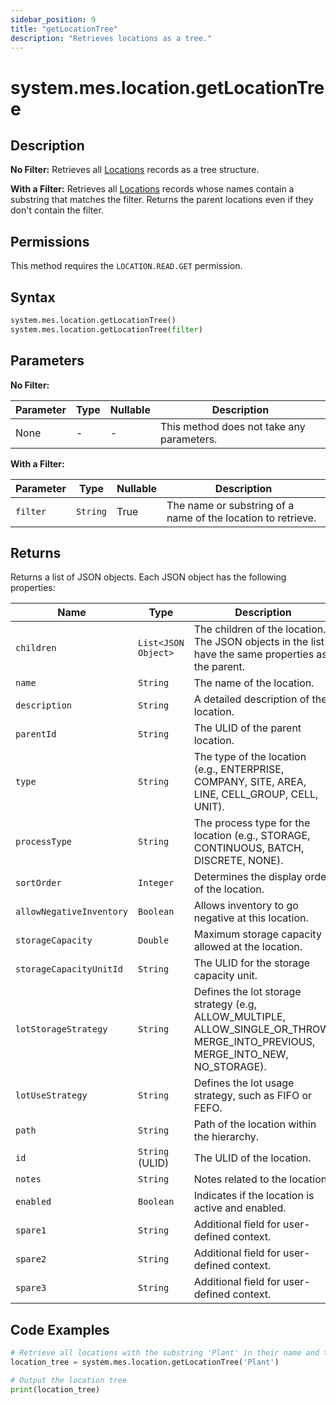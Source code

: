 ```yaml
---
sidebar_position: 9
title: "getLocationTree"
description: "Retrieves locations as a tree."
---
```


# system.mes.location.getLocationTree

## Description

**No Filter:** Retrieves all [Locations](../../data-model/location-model/location) records as a tree structure.

**With a Filter:** Retrieves all [Locations](../../data-model/location-model/location) records whose names contain a substring that matches the filter.
Returns the parent locations even if they don't contain the filter.


## Permissions

This method requires the `LOCATION.READ.GET` permission.

## Syntax

```python
system.mes.location.getLocationTree()
system.mes.location.getLocationTree(filter)
```

## Parameters

**No Filter:**

| Parameter | Type | Nullable | Description                               |
|-----------|------|----------|-------------------------------------------|
| None      | -    | -        | This method does not take any parameters. |

**With a Filter:**

| Parameter | Type     | Nullable | Description                                                  |
|-----------|----------|----------|--------------------------------------------------------------|
| `filter`  | `String` | True     | The name or substring of a name of the location to retrieve. |

## Returns

Returns a list of JSON objects. Each JSON object has the following properties:

| Name                     | Type                | Description                                                                                                                     |
|--------------------------|---------------------|---------------------------------------------------------------------------------------------------------------------------------|
| `children`               | `List<JSON Object>` | The children of the location. The JSON objects in the list have the same properties as the parent.                              |
| `name`                   | `String`            | The name of the location.                                                                                                       |
| `description`            | `String`            | A detailed description of the location.                                                                                         |
| `parentId`               | `String`            | The ULID of the parent location.                                                                                                |
| `type`                   | `String`            | The type of the location (e.g., ENTERPRISE, COMPANY, SITE, AREA, LINE, CELL_GROUP, CELL, UNIT).                                 |
| `processType`            | `String`            | The process type for the location (e.g., STORAGE, CONTINUOUS, BATCH, DISCRETE, NONE).                                           |
| `sortOrder`              | `Integer`           | Determines the display order of the location.                                                                                   |
| `allowNegativeInventory` | `Boolean`           | Allows inventory to go negative at this location.                                                                               |
| `storageCapacity`        | `Double`            | Maximum storage capacity allowed at the location.                                                                               |
| `storageCapacityUnitId`  | `String`            | The ULID for the storage capacity unit.                                                                                         |
| `lotStorageStrategy`     | `String`            | Defines the lot storage strategy (e.g, ALLOW_MULTIPLE, ALLOW_SINGLE_OR_THROW, MERGE_INTO_PREVIOUS, MERGE_INTO_NEW, NO_STORAGE). |
| `lotUseStrategy`         | `String`            | Defines the lot usage strategy, such as FIFO or FEFO.                                                                           |
| `path`                   | `String`            | Path of the location within the hierarchy.                                                                                      |
| `id`                     | `String` (ULID)     | The ULID of the location.                                                                                                       |
| `notes`                  | `String`            | Notes related to the location.                                                                                                  |
| `enabled`                | `Boolean`           | Indicates if the location is active and enabled.                                                                                |
| `spare1`                 | `String`            | Additional field for user-defined context.                                                                                      |
| `spare2`                 | `String`            | Additional field for user-defined context.                                                                                      |
| `spare3`                 | `String`            | Additional field for user-defined context.                                                                                      |

## Code Examples

```python
# Retrieve all locations with the substring 'Plant' in their name and their parents
location_tree = system.mes.location.getLocationTree('Plant')

# Output the location tree
print(location_tree)
```
